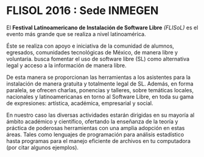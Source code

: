 # FLISOL 2016 : Sede INMEGEN

El **Festival Latinoamericano de Instalación de Software Libre** _(FLISoL)_ es el evento más grande que se realiza a nivel latinoamérica. 

Éste se realiza con apoyo e iniciativa de la comunidad de alumnos, egresados, comunidades tecnológicas de México, de manera libre y voluntaria.  busca fomentar el uso de software libre (SL) como alternativa legal y acceso a la información de manera libre. 

De esta manera se proporcionan las herramientas a los asistentes para la instalación de manera gratuita y totalmente legal de SL. Además, en forma paralela, se ofrecen charlas, ponencias y talleres, sobre temáticas locales, nacionales y latinoamericanas en torno al Software Libre, en toda su gama de expresiones: artística, académica, empresarial y social.

En nuestro caso las diversas actividades estarán dirigidas en su mayoría al ámbito académico y científico, ofertando la enseñanza de la teoría y práctica de poderosas herramientas con una amplia adopción en estas áreas.  Tales como lenguajes de programación para análisis estadístico  hasta programas para el manejo eficiente de archivos en tu computadora (por citar algunos ejemplos).



